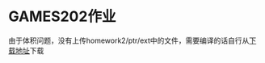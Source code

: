 # GAMES202作业
由于体积问题，没有上传homework2/ptr/ext中的文件，需要编译的话自行从[下载地址](http://games-cn.org/wp-content/uploads/2021/08/GAMES202-homework5.zip)下载